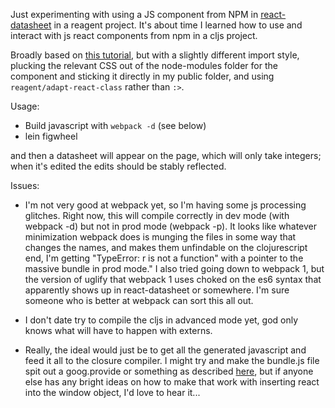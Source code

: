 Just experimenting with using a JS component from NPM in [react-datasheet](https://nadbm.github.io/react-datasheet/) in a reagent project. It's about time I learned how to use and interact with js react components from npm in a cljs project.

Broadly based on [this tutorial](http://blob.tomerweller.com/reagent-import-react-components-from-npm), but with a slightly different import style, plucking the relevant CSS out of the node-modules folder for the component and sticking it directly in my public folder, and using `reagent/adapt-react-class` rather than `:>`.

Usage: 

- Build javascript with `webpack -d` (see below)
- lein figwheel

and then a datasheet will appear on the page, which will only take integers; when it's edited the edits should be stably reflected.

Issues:
- I'm not very good at webpack yet, so I'm having some js processing glitches. Right now, this will compile correctly in dev mode (with webpack -d) but not in prod mode (webpack -p).  It looks like whatever minimization webpack does is munging the files in some way that changes the names, and makes them unfindable on the clojurescript end, I'm getting "TypeError: r is not a function" with a pointer to the massive bundle in prod mode."  I also tried going down to webpack 1, but the version of uglify that webpack 1 uses choked on the es6 syntax that apparently shows up in react-datasheet or somewhere.  I'm sure someone who is better at webpack can sort this all out.  

- I don't date try to compile the cljs in advanced mode yet, god only knows what will have to happen with externs.  

- Really, the ideal would just be to get all the generated javascript and feed it all to the closure compiler.  I might try and make the bundle.js file spit out a goog.provide or something as described [here](https://github.com/clojure/clojurescript/wiki/Dependencies), but if anyone else has any bright ideas on how to make that work with inserting react into the window object, I'd love to hear it... 
